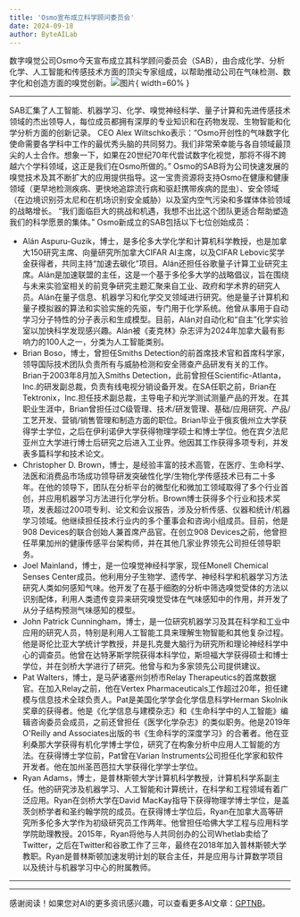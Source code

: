 ```yaml
---
title: 'Osmo宣布成立科学顾问委员会'
date: 2024-09-18
author: ByteAILab
---
```


数字嗅觉公司Osmo今天宣布成立其科学顾问委员会（SAB），由合成化学、分析化学、人工智能和传感技术方面的顶尖专家组成，以帮助推动公司在气味检测、数字化和创造方面的嗅觉创新。![图片](https://ai-techpark.com/wp-content/uploads/2024/09/Osmo-960x540.jpg){ width=60% }

---

SAB汇集了人工智能、机器学习、化学、嗅觉神经科学、量子计算和先进传感技术领域的杰出领导人，每位成员都拥有深厚的专业知识和在药物发现、生物智能和化学分析方面的创新记录。
CEO Alex Wiltschko表示：“Osmo开创性的气味数字化使命需要各学科中工作的最优秀头脑的共同努力。我们非常荣幸能与各自领域最顶尖的人士合作。想象一下，如果在20世纪70年代尝试数字化视觉，那将不得不跨越六个学科领域，这正是我们在Osmo所做的。”
Osmo的SAB将为公司快速发展的嗅觉技术及其不断扩大的应用提供指导。这一宝贵资源将支持Osmo在健康和健康领域（更早地检测疾病、更快地追踪流行病和驱赶携带疾病的昆虫）、安全领域（在边境识别芬太尼和在机场识别安全威胁）以及室内空气污染和多媒体体验领域的战略增长。
“我们面临巨大的挑战和机遇，我想不出比这个团队更适合帮助塑造我们的科学愿景的集体。”
Osmo新成立的SAB包括以下七位创始成员：

- Alán Aspuru-Guzik，博士，是多伦多大学化学和计算机科学教授，也是加拿大150研究主席、向量研究所加拿大CIFAR AI主席，以及CIFAR Lebovic奖学金获得者，共同主持“加速去碳化”项目。Alán还担任谷歌量子计算工业研究主席。Alán是加速联盟的主任，这是一个基于多伦多大学的战略倡议，旨在围绕与未来实验室相关的前竞争研究主题汇聚来自工业、政府和学术界的研究人员。Alán在量子信息、机器学习和化学交叉领域进行研究。他是量子计算机和量子模拟器的算法和实验实施的先驱，专门用于化学系统。他曾从事用于自动学习分子特性的分子表示和生成模型。目前，Alán对自动化和“自主”化学实验室以加快科学发现感兴趣。Alán被《麦克林》杂志评为2024年加拿大最有影响力的100人之一，分类为人工智能类别。
- Brian Boso，博士，曾担任Smiths Detection的前首席技术官和首席科学家，领导国际技术团队负责所有与威胁检测和安全筛查产品研发有关的工作。Brian于2003年8月加入Smiths Detection，此前曾担任Scientific-Atlanta，Inc.的研发副总裁，负责有线电视分销设备开发。在SA任职之前，Brian在Tektronix，Inc.担任技术副总裁，主导电子和光学测试测量产品的开发。在其职业生涯中，Brian曾担任过C级管理、技术/研发管理、基础/应用研究、产品/工艺开发、营销/销售管理和制造方面的职位。Brian毕业于俄亥俄州立大学获得学士学位，之后在伊利诺伊大学获得物理学硕士和博士学位。他在宾夕法尼亚州立大学进行博士后研究之后进入工业界。他因其工作获得多项专利，并发表多篇科学和技术论文。
- Christopher D. Brown，博士，是经验丰富的技术高管，在医疗、生命科学、法医和消费品市场成功领导研发突破性化学/生物化学传感技术已有二十多年。在他的领导下，团队在分析平台的微型化和微加工领域取得了多个行业首创，并应用机器学习方法进行化学分析。Brown博士获得多个行业和技术奖项，发表超过200项专利、论文和会议报告，涉及分析传感、仪器和统计/机器学习领域。他继续担任技术行业内的多个董事会和咨询小组成员。目前，他是908 Devices的联合创始人兼首席产品官。在创立908 Devices之前，他曾担任苹果加州的健康传感平台架构师，并在其他几家业界领先公司担任领导职务。
- Joel Mainland，博士，是一位嗅觉神经科学家，现任Monell Chemical Senses Center成员。他利用分子生物学、遗传学、神经科学和机器学习方法研究人类如何感知气味。他开发了在基于细胞的分析中筛选嗅觉受体的方法以识别配体，利用人类遗传变异来研究嗅觉受体在气味感知中的作用，并开发了从分子结构预测气味感知的模型。
- John Patrick Cunningham，博士，是一位研究机器学习及其在科学和工业中应用的研究人员，特别是利用人工智能工具来理解生物智能和其他复杂过程。他是哥伦比亚大学统计学教授，并是扎克曼大脑行为研究所和理论神经科学中心的调查员。他曾在达特茅斯学院获得本科学位，斯坦福大学获得硕士和博士学位，并在剑桥大学进行了研究。他曾与和为多家领先公司提供建议。
- Pat Walters，博士，是马萨诸塞州剑桥市Relay Therapeutics的首席数据官。在加入Relay之前，他在Vertex Pharmaceuticals工作超过20年，担任建模与信息技术全球负责人。Pat是美国化学学会化学信息科学Herman Skolnik奖章的获得者。他是《化学信息与建模杂志》和《生命科学中的人工智能》编辑咨询委员会成员，之前还曾担任《医学化学杂志》的类似职务。他是2019年O'Reilly and Associates出版的书《生命科学的深度学习》的合著者。他在亚利桑那大学获得有机化学博士学位，研究了在构象分析中应用人工智能的方法。在获得博士学位前，Pat曾在Varian Instruments公司担任化学家和软件开发者。他在加州圣芭芭拉大学获得化学学士学位。
- Ryan Adams，博士，是普林斯顿大学计算机科学教授，计算机科学系副主任。他的研究涉及机器学习、人工智能和计算统计，在科学和工程领域有着广泛应用。Ryan在剑桥大学在David MacKay指导下获得物理学博士学位，是盖茨剑桥学者和圣约翰学院的成员。在获得博士学位后，Ryan在加拿大高等研究所多伦多大学作为初级研究员工作两年。他曾担任哈佛大学工程与应用科学学院助理教授。2015年，Ryan将他与人共同创办的公司Whetlab卖给了Twitter，之后在Twitter和谷歌工作了三年，最终在2018年加入普林斯顿大学教职。Ryan是普林斯顿加速发明计划的联合主任，并是应用与计算数学项目以及统计与机器学习中心的附属教师。

---
---
感谢阅读！如果您对AI的更多资讯感兴趣，可以查看更多AI文章：[GPTNB](https://gptnb.com)。